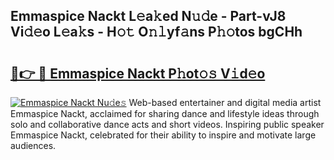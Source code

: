 ## Emmaspice Nackt L𝚎a𝚔ed N𝚞𝚍e - Part-vJ8 Vi𝚍𝚎o L𝚎a𝚔s - H𝚘𝚝 O𝚗𝚕yf𝚊ns P𝚑𝚘tos bgCHh

# <h2><a href="http://kf860w.oniu.top/?m=Emmaspice+Nackt">🔗👉 🔴 Emmaspice Nackt P𝚑ot𝚘𝚜 V𝚒d𝚎o</a></h2>

[![Emmaspice Nackt Nu𝚍e𝚜](https://i.imgur.com/0qMVB7G.gif)](http://kf860w.oniu.top/?m=Emmaspice+Nackt)
Web-based entertainer and digital media artist Emmaspice Nackt, acclaimed for sharing dance and lifestyle ideas through solo and collaborative dance acts and short videos. Inspiring public speaker Emmaspice Nackt, celebrated for their ability to inspire and motivate large audiences.  
